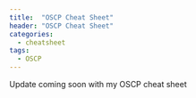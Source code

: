 ```yaml
---
title:  "OSCP Cheat Sheet"
header: "OSCP Cheat Sheet"
categories: 
  - cheatsheet
tags:
  - OSCP
---
```


Update coming soon with my OSCP cheat sheet
